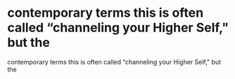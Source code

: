 # contemporary terms this is often called “channeling your Higher Self," but the

contemporary terms this is often called “channeling your Higher Self," but the